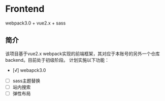 # Frontend
webpack3.0 + vue2.x + sass

简介
-
该项目基于vue2.x webpack实现的前端框架，其对应于本账号的另外一个仓库backend。目前处于初级阶段。
计划实施以下功能：

- [√] webapck3.0
- [ ] sass主题替换
- [ ] 站内搜索
- [ ] 弹性布局